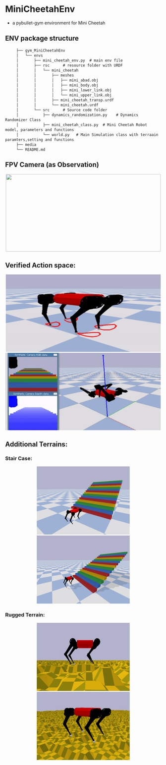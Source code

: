# MiniCheetahEnv
-  a pybullet-gym environment for Mini Cheetah


## ENV package structure

         ├── gym_MiniCheetahEnv
         │   └── envs
         │       ├── mini_cheetah_env.py  # main env file
         │       ├── rsc      # resource folder with URDF
         │       │   └── mini_cheetah
         │       │       ├── meshes
         │       │       │   ├── mini_abad.obj
         │       │       │   ├── mini_body.obj
         │       │       │   ├── mini_lower_link.obj
         │       │       │   └── mini_upper_link.obj
         │       │       ├── mini_cheetah_transp.urdf
         │       │       └── mini_cheetah.urdf
         │       └── src      # Source code folder
         │           ├── dynamics_randomization.py    # Dynamics Randomizer Class
         │           ├── mini_cheetah_class.py  # Mini Cheetah Robot model, parameters and functions
         │           └── world.py   # Main Simulation class with terraain paramters,setting and functions
         ├── media
         └── README.md





## FPV Camera (as Observation)

<p align="center">
   <img width="500" height="250" src="https://github.com/lok-i/MiniCheetahEnv/blob/main/gym-MiniCheetahEnv/media/FPVCam.gif">
</p>

## Verified Action space:

<p align="center">
   <img width="500" height="250" src="https://github.com/lok-i/MiniCheetahEnv/blob/main/gym-MiniCheetahEnv/media/TrajTrack.gif">

   <img width="500" height="250" src="https://github.com/lok-i/MiniCheetahEnv/blob/main/gym-MiniCheetahEnv/media/RandomAction.gif">

</p>



## Additional Terrains:

### Stair Case:

<p align="center">
   <img width="300" height="220" src="https://github.com/lok-i/MiniCheetahEnv/blob/main/gym-MiniCheetahEnv/media/Stairs.png">
   <img width="300" height="220" src="https://github.com/lok-i/MiniCheetahEnv/blob/main/gym-MiniCheetahEnv/media/Stairs2.png">
</p>

### Rugged Terrain:

<p align="center">
   <img width="300" height="220" src="https://github.com/lok-i/MiniCheetahEnv/blob/main/gym-MiniCheetahEnv/media/RoughTerrain.png">
   <img width="300" height="220" src="https://github.com/lok-i/MiniCheetahEnv/blob/main/gym-MiniCheetahEnv/media/RoughTerrain2.png">
</p>

